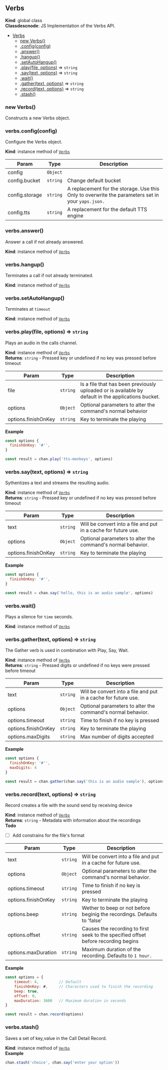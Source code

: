 <a name="Verbs"></a>

## Verbs
**Kind**: global class  
**Classdescnode**: JS Implementation of the Verbs API.  

* [Verbs](#Verbs)
    * [new Verbs()](#new_Verbs_new)
    * [.config(config)](#Verbs+config)
    * [.answer()](#Verbs+answer)
    * [.hangup()](#Verbs+hangup)
    * [.setAutoHangup()](#Verbs+setAutoHangup)
    * [.play(file, options)](#Verbs+play) ⇒ <code>string</code>
    * [.say(text, options)](#Verbs+say) ⇒ <code>string</code>
    * [.wait()](#Verbs+wait)
    * [.gather(text, options)](#Verbs+gather) ⇒ <code>string</code>
    * [.record(text, options)](#Verbs+record) ⇒ <code>string</code>
    * [.stash()](#Verbs+stash)

<a name="new_Verbs_new"></a>

### new Verbs()
Constructs a new Verbs object.

<a name="Verbs+config"></a>

### verbs.config(config)
Configure the Verbs object.

**Kind**: instance method of [<code>Verbs</code>](#Verbs)  

| Param | Type | Description |
| --- | --- | --- |
| config | <code>Object</code> |  |
| config.bucket | <code>string</code> | Change default bucket |
| config.storage | <code>string</code> | A replacement for the storage. Use this Only to overwrite the parameters set in your `yaps.json.` |
| config.tts | <code>string</code> | A replacement for the default TTS engine |

<a name="Verbs+answer"></a>

### verbs.answer()
Answer a call if not already answered.

**Kind**: instance method of [<code>Verbs</code>](#Verbs)  
<a name="Verbs+hangup"></a>

### verbs.hangup()
Terminates a call if not already terminated.

**Kind**: instance method of [<code>Verbs</code>](#Verbs)  
<a name="Verbs+setAutoHangup"></a>

### verbs.setAutoHangup()
Terminates at `timeout`

**Kind**: instance method of [<code>Verbs</code>](#Verbs)  
<a name="Verbs+play"></a>

### verbs.play(file, options) ⇒ <code>string</code>
Plays an audio in the calls channel.

**Kind**: instance method of [<code>Verbs</code>](#Verbs)  
**Returns**: <code>string</code> - Pressed key or undefined if no key was pressed before
timeout  

| Param | Type | Description |
| --- | --- | --- |
| file | <code>string</code> | Is a file that has been previously uploaded or is available by default in the applications bucket. |
| options | <code>Object</code> | Optional parameters to alter the command's normal behavior |
| options.finishOnKey | <code>string</code> | Key to terminate the playing |

**Example**  
```js
const options {
  finishOnKey: '#'',
}

const result = chan.play('tts-monkeys', options)
```
<a name="Verbs+say"></a>

### verbs.say(text, options) ⇒ <code>string</code>
Sythentizes a text and streams the resulting audio.

**Kind**: instance method of [<code>Verbs</code>](#Verbs)  
**Returns**: <code>string</code> - Pressed key or undefined if no key was pressed before
timeout  

| Param | Type | Description |
| --- | --- | --- |
| text | <code>string</code> | Will be convert into a file and put in a cache for future use. |
| options | <code>Object</code> | Optional parameters to alter the command's normal behavior. |
| options.finishOnKey | <code>string</code> | Key to terminate the playing |

**Example**  
```js
const options {
  finishOnKey: '#'',
}

const result = chan.say('hello, this is an audio sample', options)
```
<a name="Verbs+wait"></a>

### verbs.wait()
Plays a silence for `time` seconds.

**Kind**: instance method of [<code>Verbs</code>](#Verbs)  
<a name="Verbs+gather"></a>

### verbs.gather(text, options) ⇒ <code>string</code>
The Gather verb is used in combination with Play, Say, Wait.

**Kind**: instance method of [<code>Verbs</code>](#Verbs)  
**Returns**: <code>string</code> - Pressed digits or undefined if no keys were pressed before
timeout  

| Param | Type | Description |
| --- | --- | --- |
| text | <code>string</code> | Will be convert into a file and put in a cache for future use. |
| options | <code>Object</code> | Optional parameters to alter the command's normal behavior. |
| options.timeout | <code>string</code> | Time to finish if no key is pressed |
| options.finishOnKey | <code>string</code> | Key to terminate the playing |
| options.maxDigits | <code>string</code> | Max number of digits accepted |

**Example**  
```js
const options {
  finishOnKey: '#'',
  maxDigits: 4
}

const result = chan.gather(chan.say('this is an audio sample'), options)
```
<a name="Verbs+record"></a>

### verbs.record(text, options) ⇒ <code>string</code>
Record creates a file with the sound send by receiving device

**Kind**: instance method of [<code>Verbs</code>](#Verbs)  
**Returns**: <code>string</code> - Metadata with information about the recordings  
**Todo**

- [ ] Add constrains for the file's format


| Param | Type | Description |
| --- | --- | --- |
| text | <code>string</code> | Will be convert into a file and put in a cache for future use. |
| options | <code>Object</code> | Optional parameters to alter the command's normal behavior. |
| options.timeout | <code>string</code> | Time to finish if no key is pressed |
| options.finishOnKey | <code>string</code> | Key to terminate the playing |
| options.beep | <code>string</code> | Wether to beep or not before beginig the recordings. Defaults to 'false' |
| options.offset | <code>string</code> | Causes the recording to first seek to the specified offset before recording begins |
| options.maxDuration | <code>string</code> | Maximum duration of the recording. Defaults to `1 hour.` |

**Example**  
```js
const options = {
    timeout: 4,         // Default
    finishOnKey: #,     // Characters used to finish the recording
    beep: true,
    offset: 0,
    maxDuration: 3600   // Maximum duration in seconds
}

const result = chan.record(options)
```
<a name="Verbs+stash"></a>

### verbs.stash()
Saves a set of key,value in the Call Detail Record.

**Kind**: instance method of [<code>Verbs</code>](#Verbs)  
**Example**  
```js
chan.stash('choice', chan.say('enter your option'))
```
